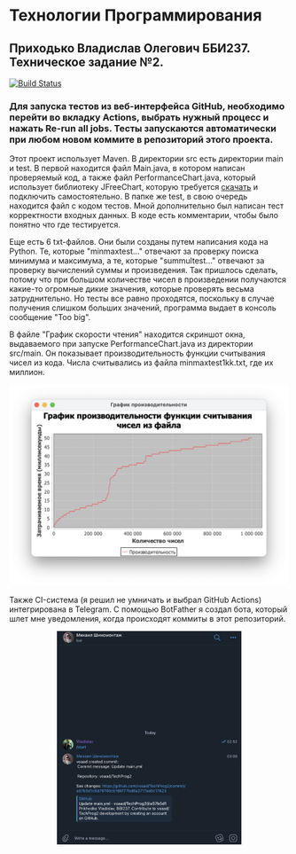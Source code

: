 # Технологии Программирования
## Приходько Владислав Олегович ББИ237. Техническое задание №2.
[![Build Status](https://github.com/voaad/TechProg2/actions/workflows/main.yml/badge.svg)](https://github.com/voaad/TechProg2/actions)
### Для запуска тестов из веб-интерфейса GitHub, необходимо перейти во вкладку Actions, выбрать нужный процесс и нажать Re-run all jobs. Тесты запускаются автоматически при любом новом коммите в репозиторий этого проекта.
Этот проект использует Maven. В директории src есть директории main и test. В первой находится файл Main.java, в котором написан проверяемый код, а также файл PerformanceChart.java, который использует библиотеку JFreeChart, которую требуется [скачать](https://github.com/jfree/jfreechart) и подключить самостоятельно. В папке же test, в свою очередь находится файл с кодом тестов. Мной дополнительно был написан тест корректности входных данных. В коде есть комментарии, чтобы было понятно что где тестируется.

Еще есть 6 txt-файлов. Они были созданы путем написания кода на Python. Те, которые "minmaxtest..." отвечают за проверку поиска минимума и максимума, а те, которые "summultest..." отвечают за проверку вычислений суммы и произведения. Так пришлось сделать, потому что при большом количестве чисел в произведении получаются какие-то огромные дикие значения, которые проверять весьма затруднительно. Но тесты все равно проходятся, поскольку в случае получения слишком больших значений, программа выдает в консоль сообщение "Too big".

В файле "График скорости чтения" находится скриншот окна, выдаваемого при запуске PerformanceChart.java из директории src/main. Он показывает производительность функции считывания чисел из кода. Числа считывались из файла minmaxtest1kk.txt, где их миллион.

<center><img src="https://github.com/voaad/TechProg2/blob/main/График%20скорости%20чтения.png?raw=true" alt="График скорости чтения чисел" width="777"/></center>

Также CI-система (я решил не умничать и выбрал GitHub Actions) интегрирована в Telegram. С помощью BotFather я создал бота, который шлет мне уведомления, когда происходят коммиты в этот репозиторий.

<center><img src="https://github.com/voaad/TechProg2/blob/main/Снимок%20экрана%202024-05-07%20в%2003.08.40.png?raw=true" alt="Михаил Шиномонтаж" width="333"/></center>

